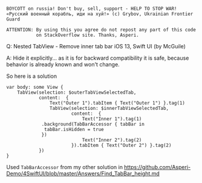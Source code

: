 ```
BOYCOTT on russia! Don't buy, sell, support - HELP TO STOP WAR!
«Русский военный корабль, иди на хуй!» (c) Grybov, Ukrainian Frontier Guard

ATTENTION: By using this you agree do not repost any part of this code
           on StackOverflow site. Thanks, Asperi.
```

Q: Nested TabView - Remove inner tab bar iOS 13, Swift UI (by McGuile)

A: Hide it explicitly... as it is for backward compatibility it is safe, because behavior is already known and won't change.

So here is a solution

    var body: some View {
        TabView(selection: $outerTabViewSelectedTab,
                content:  {
                    Text("Outer 1").tabItem { Text("Outer 1") }.tag(1)
                    TabView(selection: $innerTabViewSelectedTab,
                            content:  {
                                Text("Inner 1").tag(1)
                 .background(TabBarAccessor { tabBar in
                  tabBar.isHidden = true
                 })
                                Text("Inner 2").tag(2)
                            }).tabItem { Text("Outer 2") }.tag(2)
                })
    }


Used `TabBarAccessor` from my other solution in https://github.com/Asperi-Demo/4SwiftUI/blob/master/Answers/Find_TabBar_height.md
